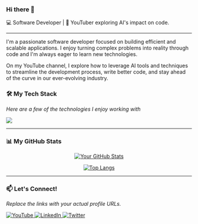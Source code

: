 ### Hi there 👋

💻 Software Developer | 🎥 YouTuber exploring AI's impact on code.

---

I'm a passionate software developer focused on building efficient and scalable applications. I enjoy turning complex problems into reality through code and I'm always eager to learn new technologies.

On my YouTube channel, I explore how to leverage AI tools and techniques to streamline the development process, write better code, and stay ahead of the curve in our ever-evolving industry.

### 🛠️ My Tech Stack
*Here are a few of the technologies I enjoy working with*

<p align="left">
  <a href="https://skillicons.dev">
    <img src="https://skillicons.dev/icons?i=js,ts,python,php,go,react,vue,nodejs,laravel,docker,aws,mysql,postgres,mongodb,tailwind,figma" />
  </a>
</p>

---

### 📊 My GitHub Stats

<p align="center">
  <a href="https://github.com/anuraghazra/github-readme-stats">
    <img alt="Your GitHub Stats" src="https://github-readme-stats.vercel.app/api?username=imzodev&show_icons=true&theme=dracula&rank_icon=github" />
  </a>
</p>
<p align="center">
  <a href="https://github.com/anuraghazra/github-readme-stats">
    <img alt="Top Langs" src="https://github-readme-stats.vercel.app/api/top-langs/?username=imzodev&layout=compact&theme=dracula" />
  </a>
</p>

---

### 📫 Let's Connect!
*Replace the links with your actual profile URLs.*

<p align="left">
  <a href="https://www.youtube.com/@ImzoDev" target="_blank">
    <img src="https://img.shields.io/badge/YouTube-%23FF0000.svg?style=for-the-badge&logo=YouTube&logoColor=white" alt="YouTube"/>
  </a>
  <a href="https://www.linkedin.com/in/imzodev/" target="_blank">
    <img src="https://img.shields.io/badge/LinkedIn-%230077B5.svg?style=for-the-badge&logo=linkedin&logoColor=white" alt="LinkedIn"/>
  </a>
  <a href="https://x.com/imzodev" target="_blank">
    <img src="https://img.shields.io/badge/Twitter-%231DA1F2.svg?style=for-the-badge&logo=Twitter&logoColor=white" alt="Twitter"/>
  </a>
</p>
